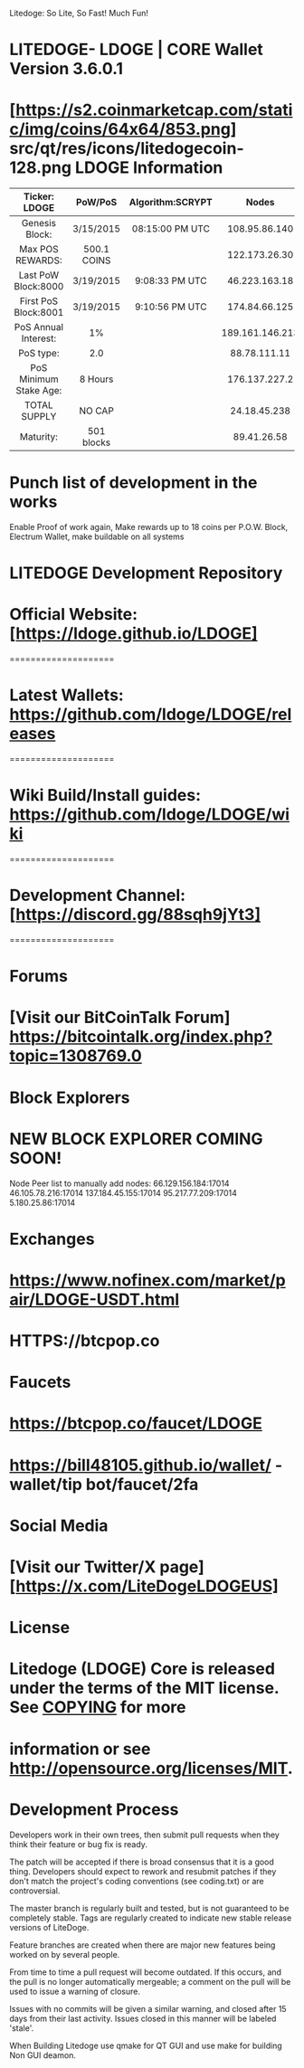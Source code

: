 Litedoge: So Lite, So Fast! Much Fun!
# LITEDOGE- LDOGE | CORE Wallet Version 3.6.0.1 
[https://s2.coinmarketcap.com/static/img/coins/64x64/853.png]
src/qt/res/icons/litedogecoin-128.png
LDOGE Information
====================

 Ticker: LDOGE          | PoW/PoS         | Algorithm:SCRYPT    |     Nodes         |     Ports
:----------------------:|:---------------:|:----------------:|:-----------------:|:-------------:
 Genesis Block:         | 3/15/2015       | 08:15:00 PM UTC  |  108.95.86.140    |     MAINNET 
 Max POS REWARDS:       | 500.1 COINS     |                  |  122.173.26.30    |     PORT 17014
 Last PoW Block:8000    | 3/19/2015       | 9:08:33 PM UTC   |  46.223.163.18    |     RCP  17015
 First PoS Block:8001   | 3/19/2015       | 9:10:56  PM UTC  |  174.84.66.125    |    
 PoS Annual Interest:   | 1%              |                  |  189.161.146.213  |     TESTNET
 PoS type:              | 2.0             |                  |  88.78.111.11     |     PORT
 PoS Minimum Stake Age: | 8 Hours         |                  |  176.137.227.2    |     RCP
 TOTAL SUPPLY           | NO CAP          |                  |  24.18.45.238     |
 Maturity:              |501 blocks       |                  |  89.41.26.58      |  

        
# Punch list of development in the works 

Enable Proof of work again, Make rewards up to 18 coins per P.O.W. Block, Electrum Wallet, make buildable on all systems

# LITEDOGE Development Repository

# Official Website: [https://ldoge.github.io/LDOGE]
====================

# Latest Wallets: https://github.com/ldoge/LDOGE/releases
====================

# Wiki Build/Install guides: https://github.com/ldoge/LDOGE/wiki
====================

# Development Channel: [https://discord.gg/88sqh9jYt3]
====================

Forums
====================
# [Visit our BitCoinTalk Forum] https://bitcointalk.org/index.php?topic=1308769.0

Block Explorers
====================
# NEW BLOCK EXPLORER COMING SOON!
Node Peer list to manually add nodes: 66.129.156.184:17014 46.105.78.216:17014 137.184.45.155:17014 95.217.77.209:17014 5.180.25.86:17014

Exchanges
====================
# https://www.nofinex.com/market/pair/LDOGE-USDT.html
# HTTPS://btcpop.co

Faucets
====================
# https://btcpop.co/faucet/LDOGE
# https://bill48105.github.io/wallet/ -wallet/tip bot/faucet/2fa

Social Media
====================
# [Visit our Twitter/X page] [https://x.com/LiteDogeLDOGEUS]

License
====================
# Litedoge (LDOGE) Core is released under the terms of the MIT license. See [COPYING](COPYING) for more
# information or see http://opensource.org/licenses/MIT.

# Development Process 

Developers work in their own trees, then submit pull requests when they think their feature or bug fix is ready.

The patch will be accepted if there is broad consensus that it is a good thing. Developers should expect to rework and resubmit patches if they don't match the project's coding conventions (see coding.txt) or are controversial.

The master branch is regularly built and tested, but is not guaranteed to be completely stable. Tags are regularly created to indicate new stable release versions of LiteDoge.

Feature branches are created when there are major new features being worked on by several people.

From time to time a pull request will become outdated. If this occurs, and the pull is no longer automatically mergeable; a comment on the pull will be used to issue a warning of closure. 

Issues with no commits will be given a similar warning, and closed after 15 days from their last activity. Issues closed in this manner will be labeled 'stale'.

When Building Litedoge use qmake for QT GUI and use make for building Non GUI deamon.
